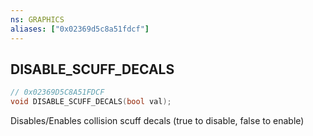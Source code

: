 ```yaml
---
ns: GRAPHICS
aliases: ["0x02369d5c8a51fdcf"]
---
```

## DISABLE_SCUFF_DECALS

```c
// 0x02369D5C8A51FDCF
void DISABLE_SCUFF_DECALS(bool val);
```

Disables/Enables collision scuff decals (true to disable, false to enable)

